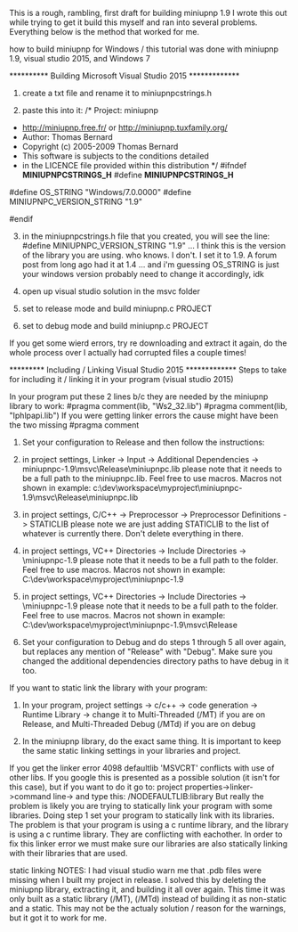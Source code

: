 This is a rough, rambling, first draft for building miniupnp 1.9
I wrote this out while trying to get it build this myself and ran into several problems. Everything below is the method that worked for me.

how to build miniupnp for Windows / this tutorial was done with miniupnp 1.9, visual studio 2015, and Windows 7


********** Building Microsoft Visual Studio 2015 *************

1. create a txt file and rename it to miniupnpcstrings.h

2. paste this into it:
/* Project: miniupnp
* http://miniupnp.free.fr/ or http://miniupnp.tuxfamily.org/
* Author: Thomas Bernard
* Copyright (c) 2005-2009 Thomas Bernard
* This software is subjects to the conditions detailed
* in the LICENCE file provided within this distribution */
#ifndef __MINIUPNPCSTRINGS_H__
#define __MINIUPNPCSTRINGS_H__
	 
#define OS_STRING "Windows/7.0.0000"
#define MINIUPNPC_VERSION_STRING "1.9"

#endif


3. in the miniupnpcstrings.h file that you created, you will see the line: #define MINIUPNPC_VERSION_STRING "1.9" ... I think this is the version of the library you are using. who knows. I don't. I set it to 1.9. A forum post from long ago had it at 1.4  ... and i'm guessing OS_STRING is just your windows version probably need to change it accordingly, idk

4. open up visual studio solution in the msvc folder

5. set to release mode and build miniupnp.c PROJECT

6. set to debug mode and build miniupnp.c PROJECT


If you get some wierd errors, try re downloading and extract it again, do the whole process over
I actually had corrupted files a couple times! 


********* Including / Linking Visual Studio 2015 *************
Steps to take for including it / linking it in your program (visual studio 2015)


In your program put these 2 lines b/c they are needed by the miniupnp library to work:
	#pragma comment(lib, "Ws2_32.lib")
	#pragma comment(lib, "Iphlpapi.lib")
If you were getting linker errors the cause might have been the two missing #pragma comment

1. Set your configuration to Release and then follow the instructions:

2. in project settings, Linker -> Input -> Additional Dependencies -> miniupnpc-1.9\msvc\Release\miniupnpc.lib
	please note that it needs to be a full path to the miniupnpc.lib. Feel free to use macros. Macros not shown in example:
	c:\dev\workspace\myproject\miniupnpc-1.9\msvc\Release\miniupnpc.lib

3. in project settings, C/C++ -> Preprocessor -> Preprocessor Definitions -> STATICLIB
	please note we are just adding STATICLIB to the list of whatever is currently there. Don't delete everything in there.

4. in project settings, VC++ Directories -> Include Directories -> \miniupnpc-1.9
	please note that it needs to be a full path to the folder. Feel free to use macros. Macros not shown in example:
	C:\dev\workspace\myproject\miniupnpc-1.9

5. in project settings, VC++ Directories -> Include Directories -> \miniupnpc-1.9
	please note that it needs to be a full path to the folder. Feel free to use macros. Macros not shown in example:
	C:\dev\workspace\myproject\miniupnpc-1.9\msvc\Release

6. Set your configuration to Debug and do steps 1 through 5 all over again, but replaces any mention of "Release" with "Debug".
	Make sure you changed the additional dependencies directory paths to have debug in it too.



If you want to static link the library with your program:

1. In your program, project settings -> c/c++ -> code generation -> Runtime Library -> change it to Multi-Threaded (/MT) if you are on Release, and Multi-Threaded Debug (/MTd) if you are on debug

2. In the miniupnp library, do the exact same thing. It is important to keep the same static linking settings in your libraries and project.

If you get the linker error 4098 defaultlib 'MSVCRT' conflicts with use of other libs. If you google this is presented as a possible solution (it isn't for this case),
	but if you want to do it go to: project properties->linker->command line-> and type this:  /NODEFAULTLIB:library
	But really the problem is likely you are trying to statically link your program with some libraries. Doing step 1 set your program to statically link with its libraries.
	The problem is that your program is using a c runtime library, and the library is using a c runtime library. They are conflicting with eachother.
	In order to fix this linker error we must make sure our libraries are also statically linking with their libraries that are used.

static linking NOTES:
I had visual studio warn me that .pdb files were missing when I built my project in release. I solved this by
deleting the miniupnp library, extracting it, and building it all over again. This time it was only built as
a static library (/MT), (/MTd) instead of building it as non-static and a static.
This may not be the actualy solution / reason for the warnings, but it got it to work for me.